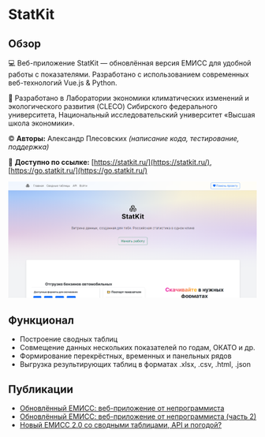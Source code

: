 # StatKit
## Обзор
💻 Веб-приложение StatKit — обновлённая версия ЕМИСС для удобной работы с показателями. Разработано с использованием современных веб-технологий Vue.js & Python.

🧪 Разработано в Лаборатории экономики климатических изменений и экологического развития (CLECO) Сибирского федерального университета, Национальный исследовательский университет «Высшая школа экономики».

© **Авторы:** Александр Плесовских *(написание кода, тестирование, поддержка)*

🔗 **Доступно по ссылке:** [https://statkit.ru/](https://statkit.ru/), [https://go.statkit.ru/](https://go.statkit.ru/)


![statkit hero image](https://github.com/alexanderplesovskikh/statkit/blob/master/statkit.png)

## Функционал
* Построение сводных таблиц
* Совмещение данных нескольких показателей по годам, ОКАТО и др.
* Формирование перекрёстных, временных и панельных рядов
* Выгрузка результирующих таблиц в форматах .xlsx, .csv, .html, .json

## Публикации
* [Обновлённый ЕМИСС: веб-приложение от непрограммиста](https://habr.com/ru/articles/812123/)
* [Обновлённый ЕМИСС: веб-приложение от непрограммиста (часть 2)](https://habr.com/ru/posts/902254/)
* [Новый ЕМИСС 2.0 со сводными таблицами, API и погодой?](https://habr.com/ru/articles/907124/)
